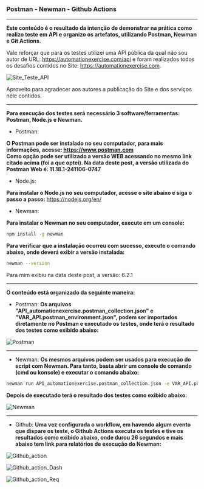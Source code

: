 ### Postman - Newman - Github Actions ###

----------

**Este conteúdo é o resultado da intenção de demonstrar na prática como realizo teste em API e organizo os artefatos, utilizando Postman, Newman e Git Actions.**

Vale reforçar que para os testes utilizei uma API pública da qual não sou autor de URL: https://automationexercise.com/api e foram realizados todos os desafios contidos no Site: https://automationexercise.com. 


![Site_Teste_API](https://github.com/adielpereiramachado/Robot_Postman_Automationexercise_WEB_API/blob/main/Arquivos%20de%20apoio/Site_Teste_API.png)

Aproveito para agradecer aos autores a publicação do Site e dos serviços nele contidos.

-------------

**Para execução dos testes será necessário 3 software/ferramentas: Postman, Node.js e Newman.**

- Postman:
  
**O Postman pode ser instalado no seu computador, para mais informações, acesse: https://www.postman.com  
Como opção pode ser utilizado a versão WEB acessando no mesmo link citado acima (foi a que optei).
Na data deste post, a versão utilizada do Postman Web é: 11.18.1-241106-0747**


- Node.js:
  
**Para instalar o Node.js no seu computador, acesse o site abaixo e siga o passo a passo:**
https://nodejs.org/en/


- Newman:

**Para instalar o Newman no seu computador,  execute em um console:**
```bash
npm install -g newman
```
**Para verificar que a instalação ocorreu com sucesso, execute o comando abaixo, onde deverá exibir a versão instalada:** 
```bash
newman --version
```
Para mim exibiu na data deste post, a versão: 6.2.1


-------------




**O conteúdo está organizado da seguinte maneira:**

- Postman: 
**Os arquivos "API_automationexercise.postman_collection.json" e "VAR_API.postman_environment.json", podem ser importados diretamente no Postman e executado os testes, onde terá o resultado dos testes como exibido abaixo:**

![Postman](https://github.com/adielpereiramachado/Robot_Postman_Automationexercise_WEB_API/blob/main/Arquivos%20de%20apoio/Postman.png)


-------------


- Newman:
**Os mesmos arquivos podem ser usados para execução do script com Newman. Para tanto, basta abrir um console de comando (cmd ou konsole) e executar o comando abaixo:**

```bash
newman run API_automationexercise.postman_collection.json -e VAR_API.postman_environment.json -r cli,htmlextra
```

**Depois de executado terá o resultado dos testes como exibido abaixo:**

![Newman](https://github.com/adielpereiramachado/Robot_Postman_Automationexercise_WEB_API/blob/main/Arquivos%20de%20apoio/Newman.png)


-------------



- Github: 
**Uma vez configurada o workflow, em havendo algum evento que dispare os teste, o Github Actions executa os testes e tive os resultados como exibido abaixo, onde durou 26 segundos e mais abaixo tem link para relatórios de execução do Newman:**

![Github_action](https://github.com/adielpereiramachado/Robot_Postman_Automationexercise_WEB_API/blob/main/Arquivos%20de%20apoio/Git_Actions.png)

![Github_action_Dash](https://github.com/adielpereiramachado/Robot_Postman_Automationexercise_WEB_API/blob/main/Arquivos%20de%20apoio/Git_Actions_Newman_Dash.png)

![Github_action_Req](https://github.com/adielpereiramachado/Robot_Postman_Automationexercise_WEB_API/blob/main/Arquivos%20de%20apoio/Git_Actions_Newman_Req.png)


